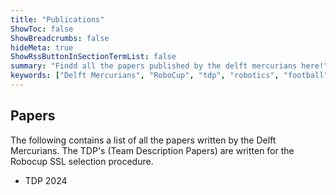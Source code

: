 ```yaml
---
title: "Publications"
ShowToc: false
ShowBreadcrumbs: false
hideMeta: true
ShowRssButtonInSectionTermList: false
summary: "Findd all the papers published by the delft mercurians here!"
keywords: ["Delft Mercurians", "RoboCup", "tdp", "robotics", "football", "publications"]
---
```


## Papers
The following contains a list of all the papers written by the Delft Mercurians. The TDP's (Team Description Papers) are written for the Robocup SSL selection procedure.

<ul>
    <li> <a link="/documents/TDP_2024.pdf" target="_blank">TDP 2024</a> </li>
</ul>

